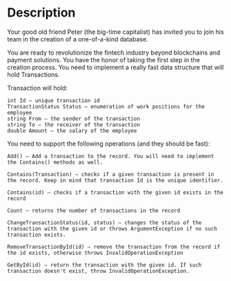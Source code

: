 # Description

Your good old friend Peter (the big-time capitalist) has invited you to join his team in the creation of a one-of-a-kind database.

You are ready to revolutionize the fintech industry beyond blockchains and payment solutions. You have the honor of taking the first step in the creation process. You need to implement a really fast data structure that will hold Transactions.

Transaction will hold:

	int Id – unique transaction id
	TransactionStatus Status – enumeration of work positions for the employee
	string From – the sender of the transaction
	string To – the receiver of the transaction
	double Amount – the salary of the employee

You need to support the following operations (and they should be fast):

	Add() – Add a transaction to the record. You will need to implement the Contains() methods as well.
	
	Contains(Transaction) – checks if a given transaction is present in the record. Keep in mind that transaction Id is the unique identifier.
	
	Contains(id) – checks if a transaction with the given id exists in the record
	
	Count – returns the number of transactions in the record
	
	ChangeTransactionStatus(id, status) – changes the status of the transaction with the given id or throws ArgumentException if no such transaction exists.
	
	RemoveTransactionById(id) – remove the transaction from the record if the id exists, otherwise throws InvalidOperationException
	
	GetById(id) – return the transaction with the given id. If such transaction doesn't exist, throw InvalidOperationException.

